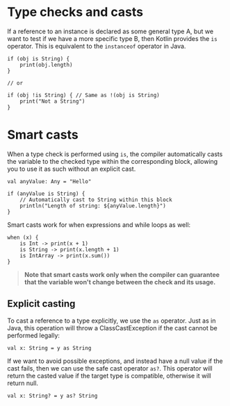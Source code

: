 

# Type checks and casts

If a reference to an instance is declared as some general type A, but we want to test if we have a more specific type B, then Kotlin provides the `is` operator. This is equivalent to the `instanceof` operator in Java.

```
if (obj is String) {
    print(obj.length)
} 

// or

if (obj !is String) { // Same as !(obj is String)
    print("Not a String")
}
```

# Smart casts

When a type check is performed using `is`, the compiler automatically casts the variable to the checked type within the corresponding block, allowing you to use it as such without an explicit cast.

```
val anyValue: Any = "Hello"

if (anyValue is String) {
    // Automatically cast to String within this block
    println("Length of string: ${anyValue.length}")
}
```

Smart casts work for when expressions and while loops as well:
```
when (x) {
    is Int -> print(x + 1)
    is String -> print(x.length + 1)
    is IntArray -> print(x.sum())
}
```

> **Note that smart casts work only when the compiler can guarantee that the variable won't change between the check and its usage.**

## Explicit casting

To cast a reference to a type explicitly, we use the `as` operator. Just as in Java, this operation will throw a ClassCastException if the cast cannot be performed legally:

```
val x: String = y as String
```

If we want to avoid possible exceptions, and instead have a null value if the cast fails, then we can use the safe cast operator `as?`. This operator will return the casted value if the target type is compatible, otherwise it will return null.
```
val x: String? = y as? String
```